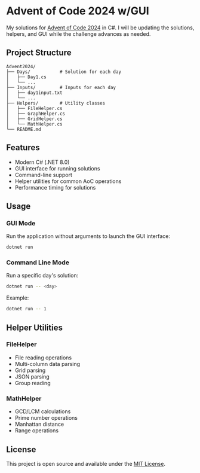 # Advent of Code 2024 w/GUI

My solutions for [Advent of Code 2024](https://adventofcode.com/2024) in C#.
I will be updating the solutions, helpers, and GUI while the challenge advances as needed.

## Project Structure

```
Advent2024/
├── Days/           # Solution for each day
│   ├── Day1.cs
│   └── ...
├── Inputs/         # Inputs for each day
│   ├── day1input.txt
│   └── ...
├── Helpers/        # Utility classes
│   ├── FileHelper.cs
│   ├── GraphHelper.cs
│   ├── GridHelper.cs
│   └── MathHelper.cs
└── README.md
```

## Features

- Modern C# (.NET 8.0)
- GUI interface for running solutions
- Command-line support
- Helper utilities for common AoC operations
- Performance timing for solutions

## Usage

### GUI Mode

Run the application without arguments to launch the GUI interface:

```bash
dotnet run
```

### Command Line Mode

Run a specific day's solution:

```bash
dotnet run -- <day>
```

Example:

```bash
dotnet run -- 1
```

## Helper Utilities

### FileHelper

- File reading operations
- Multi-column data parsing
- Grid parsing
- JSON parsing
- Group reading

### MathHelper

- GCD/LCM calculations
- Prime number operations
- Manhattan distance
- Range operations

## License

This project is open source and available under the [MIT License](LICENSE).